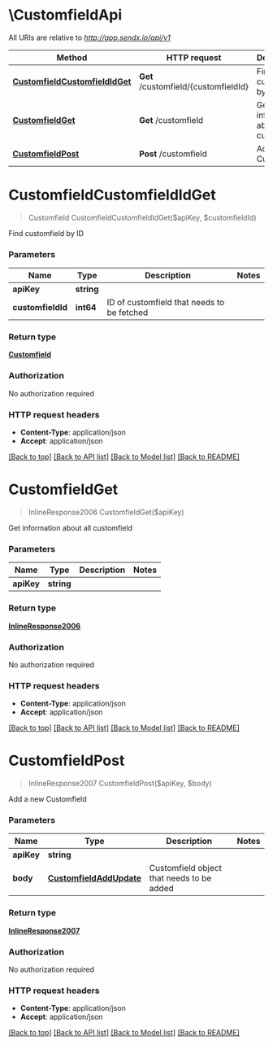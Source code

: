 # \CustomfieldApi

All URIs are relative to *http://app.sendx.io/api/v1*

Method | HTTP request | Description
------------- | ------------- | -------------
[**CustomfieldCustomfieldIdGet**](CustomfieldApi.md#CustomfieldCustomfieldIdGet) | **Get** /customfield/{customfieldId} | Find customfield by ID
[**CustomfieldGet**](CustomfieldApi.md#CustomfieldGet) | **Get** /customfield | Get information about all customfield
[**CustomfieldPost**](CustomfieldApi.md#CustomfieldPost) | **Post** /customfield | Add a new Customfield


# **CustomfieldCustomfieldIdGet**
> Customfield CustomfieldCustomfieldIdGet($apiKey, $customfieldId)

Find customfield by ID




### Parameters

Name | Type | Description  | Notes
------------- | ------------- | ------------- | -------------
 **apiKey** | **string**|  | 
 **customfieldId** | **int64**| ID of customfield that needs to be fetched | 

### Return type

[**Customfield**](Customfield.md)

### Authorization

No authorization required

### HTTP request headers

 - **Content-Type**: application/json
 - **Accept**: application/json

[[Back to top]](#) [[Back to API list]](../README.md#documentation-for-api-endpoints) [[Back to Model list]](../README.md#documentation-for-models) [[Back to README]](../README.md)

# **CustomfieldGet**
> InlineResponse2006 CustomfieldGet($apiKey)

Get information about all customfield




### Parameters

Name | Type | Description  | Notes
------------- | ------------- | ------------- | -------------
 **apiKey** | **string**|  | 

### Return type

[**InlineResponse2006**](inline_response_200_6.md)

### Authorization

No authorization required

### HTTP request headers

 - **Content-Type**: application/json
 - **Accept**: application/json

[[Back to top]](#) [[Back to API list]](../README.md#documentation-for-api-endpoints) [[Back to Model list]](../README.md#documentation-for-models) [[Back to README]](../README.md)

# **CustomfieldPost**
> InlineResponse2007 CustomfieldPost($apiKey, $body)

Add a new Customfield




### Parameters

Name | Type | Description  | Notes
------------- | ------------- | ------------- | -------------
 **apiKey** | **string**|  | 
 **body** | [**CustomfieldAddUpdate**](CustomfieldAddUpdate.md)| Customfield object that needs to be added | 

### Return type

[**InlineResponse2007**](inline_response_200_7.md)

### Authorization

No authorization required

### HTTP request headers

 - **Content-Type**: application/json
 - **Accept**: application/json

[[Back to top]](#) [[Back to API list]](../README.md#documentation-for-api-endpoints) [[Back to Model list]](../README.md#documentation-for-models) [[Back to README]](../README.md)

